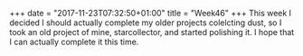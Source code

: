 +++
date = "2017-11-23T07:32:50+01:00"
title = "Week46"
+++
This week I decided I should actually complete my older projects colelcting dust,
so I took an old project of mine, starcollector, and started polishing it.
I hope that I can actually complete it this time.
